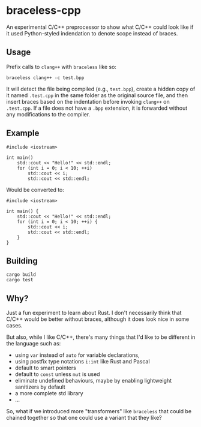 # braceless-cpp
An experimental C/C++ preprocessor to show what C/C++ could look like if it used Python-styled indendation to denote scope instead of braces.

## Usage
Prefix calls to `clang++` with `braceless` like so:
```
braceless clang++ -c test.bpp
```
It will detect the file being compiled (e.g., `test.bpp`), create a hidden copy of it named `.test.cpp` in the same folder as the original source file, and then insert braces based on the indentation before invoking `clang++` on `.test.cpp`. If a file does not have a `.bpp` extension, it is forwarded without any modifications to the compiler.

## Example
```
#include <iostream>

int main()
    std::cout << "Hello!" << std::endl;
    for (int i = 0; i < 10; ++i)
        std::cout << i;
        std::cout << std::endl;
```
Would be converted to:
```
#include <iostream>

int main() {
    std::cout << "Hello!" << std::endl;
    for (int i = 0; i < 10; ++i) {
        std::cout << i;
        std::cout << std::endl;
    }
}
```

## Building
```
cargo build
cargo test
```

## Why?
Just a fun experiment to learn about Rust. I don't necessarily think that C/C++ would be better without braces, although it does look nice in some cases.

But also, while I like C/C++, there's many things that I'd like to be different in the language such as:
 - using `var` instead of `auto` for variable declarations,
 - using postfix type notations `i:int` like Rust and Pascal
 - default to smart pointers
 - default to `const` unless `mut` is used
 - eliminate undefined behaviours, maybe by enabling lightweight sanitizers by default
 - a more complete std library
 - ...

So, what if we introduced more "transformers" like `braceless` that could be chained together so that one could use a variant that they like?
